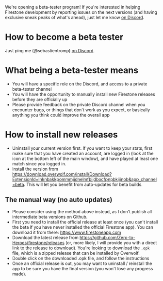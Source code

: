 We're opening a beta-tester program! If you're interested in helping Firestone development by reporting issues on the next versions (and having exclusive sneak peaks of what's ahead), just let me know [on Discord](https://discord.gg/FhEHn8w).

# How to become a beta tester

Just ping me (@sebastientromp) [on Discord](https://discord.gg/FhEHn8w).

# What being a beta-tester means

-   You will have a specific role on the Discord, and access to a private beta-tester channel
-   You will have the opportunity to manually install new Firestone releases before they are officially up
-   Please provide feedback on the private Discord channel when you encounter bugs, or things that don't work as you expect, or basically anything you think could improve the overall app

# How to install new releases

-   Uninstall your current version first. If you want to keep your stats, first make sure that you have created an account, are logged in (look at the icon at the bottom left of the main window), and have played at least one match since you logged in.
-   Install the version from https://download.overwolf.com/install/Download?ExtensionId=lnknbakkpommmjjdnelmfbjjdbocfpnpbkijjnob&app_channel=beta. This will let you benefit from auto-updates for beta builds.

## The manual way (no auto updates)

-   Please consider using the method above instead, as I don't publish all intermediate beta versions on Github.
-   First you need to install the official release at least once (you can't install the beta if you have never installed the official Firestone app). You can download it from there: https://www.firestoneapp.com
-   Download the latest release from https://github.com/Zero-to-Heroes/firestone/releases (or, more likely, I will provide you with a direct link to the release to download). You're looking to download the `.opk` file, which is a zipped release that can be installed by Overwolf.
-   Double click on the downloaded .opk file, and follow the instructions
-   Once an official release is out, you may want to uninstall / reinstall the app to be sure you have the final version (you won't lose any progress made).
